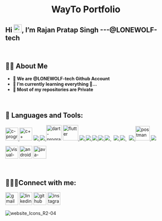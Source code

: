 
<h1 align="center">WayTo Portfolio</h1>

<h2 align="left">Hi <img src="https://raw.githubusercontent.com/MartinHeinz/MartinHeinz/master/wave.gif" width="25px">, I’m Rajan Pratap Singh ---@LONEWOLF-tech</h2>
<br/>

## 🙋‍♂️ About Me
- **👋 We are @LONEWOLF-tech Github Account**
- **🌱 I’m currently learning everything 🤣...**
- **🚫 Most of my repositories are Private**
<br/>

## 🚀 Languages and Tools:

<p align="left"> 
    <a href="https://www.learn-c.org/" target="_blank"> <img src="https://img.icons8.com/color/48/000000/c-programming.png" alt="c-programming" width="40" height="40"/> </a>
   <a href="https://www.learn-cpp.org/" target="_blank"> <img src="https://img.icons8.com/color/48/000000/c-plus-plus-logo.png"alt="c++ programming" width="40" height="40"/></a>
    <a href="https://www.java.com" target="_blank"> <img src="https://img.icons8.com/color/48/000000/java-coffee-cup-logo.png"/> </a>
    <a href="https://spring.io/projects/spring-boot" target="_blank"> <img src="https://img.icons8.com/color/48/000000/spring-logo.png"/> </a> 
    <a href="https://dart.dev/" target="_blank"> <img src="https://img.icons8.com/color/48/000000/dart.png" alt="dart-programming" width="48" height="48"/></a>
    <a href="https://flutter.dev/" target="_blank"> <img src="https://img.icons8.com/color/48/000000/flutter.png" alt="flutter" width="48" height="48"/> </a>
    <a href="https://developer.mozilla.org/en-US/docs/Web/HTML" target="_blank"> <img src="https://img.icons8.com/color/48/000000/html-5.png"/> </a> 
    <a href="https://developer.mozilla.org/en-US/docs/Web/CSS" target="_blank"> <img src="https://img.icons8.com/color/48/000000/css3.png"/> </a> 
    <a href="https://developer.mozilla.org/en-US/docs/Web/JavaScript" target="_blank"> <img src="https://img.icons8.com/color/48/000000/javascript.png"/> </a> 
    <a href="https://reactjs.org/" target="_blank"> <img src="https://img.icons8.com/color/48/000000/react-native.png"/> </a>
    <a style="padding-right:8px;" href="https://nodejs.org" target="_blank"> <img src="https://img.icons8.com/color/48/000000/nodejs.png"/> </a> 
    <a href="https://www.python.org" target="_blank"> <img src="https://img.icons8.com/color/48/000000/python.png"/> </a>   
    <a style="padding-right:8px;" href="https://www.mysql.com/" target="_blank"> <img src="https://img.icons8.com/fluent/50/000000/mysql-logo.png"/> </a>
    <a href="https://firebase.google.com/" target="_blank"> <img src="https://img.icons8.com/color/48/000000/firebase.png"/> </a> 
    <a href="https://postman.com" target="_blank"> <img src="https://www.vectorlogo.zone/logos/getpostman/getpostman-icon.svg" alt="postman" width="45" height="45"/> </a>   
    <a href="https://git-scm.com/" target="_blank"> <img src="https://img.icons8.com/color/48/000000/git.png"/> </a> 
</p>
<p>
<a href="https://code.visualstudio.com/" target="_blank"> <img src="https://img.icons8.com/external-tal-revivo-shadow-tal-revivo/48/000000/external-visual-studio-code-is-a-source-code-editor-developed-by-microsoft-logo-shadow-tal-revivo.png" alt="visual-studio-code" width="40" height="40"/></a>
<a href="https://developer.android.com/studio" target="_blank"> <img src="https://img.icons8.com/fluency/48/000000/android-studio--v3.png" alt="android-studio" width="40" height="40"/></a>
<a href="https://www.eclipse.org/" target="_blank"> <img src="https://img.icons8.com/officel/40/000000/java-eclipse.png" alt="java-eclipse" width="40" height="40"/></a>
</p>
<br/>

## 👨‍💻🤝Connect with me:
<p align="left">

<a href = "rajanpratap911@gmail.com"><img src="https://img.icons8.com/color/50/000000/gmail--v1.png" alt="gmail" width="40" height="40"/></a>
<a href = "https://www.linkedin.com/in/rajan-pratap-singh-0035b01a4/"><img src="https://img.icons8.com/fluent/48/000000/linkedin.png" alt="linkedin" width="40" height="40"/></a>
<a href = "https://github.com/LONEWOLF-tech"><img src="https://img.icons8.com/external-tal-revivo-color-tal-revivo/48/000000/external-github-community-for-software-building-and-testing-online-logo-color-tal-revivo.png" alt="github" width="40" height="40"/></a>
<a href = "https://www.instagram.com/_rajanpratap/"><img src="https://img.icons8.com/fluent/48/000000/instagram-new.png" alt="instagram" width="40" height="40"/></a>

</p>

![website_Icons_R2-04](https://user-images.githubusercontent.com/53988654/129815345-e22f2f98-560a-4113-84c4-ff4cdddd8a63.png)

<!---
LONEWOLF-tech/LONEWOLF-tech is a ✨ special ✨ repository because its `README.md` (this file) appears on your GitHub profile.
You can click the Preview link to take a look at your changes.
--->
